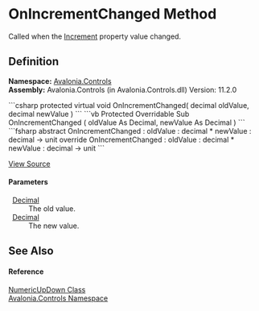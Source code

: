 # OnIncrementChanged Method


Called when the <a href="P_Avalonia_Controls_NumericUpDown_Increment">Increment</a> property value changed.



## Definition
**Namespace:** <a href="N_Avalonia_Controls">Avalonia.Controls</a>  
**Assembly:** Avalonia.Controls (in Avalonia.Controls.dll) Version: 11.2.0

<Tabs groupId="api-code-preview">
<TabItem value="csharp" label="C#">
```csharp
protected virtual void OnIncrementChanged(
	decimal oldValue,
	decimal newValue
)
```
</TabItem>
<TabItem value="vb" label="VB">
```vb
Protected Overridable Sub OnIncrementChanged ( 
	oldValue As Decimal,
	newValue As Decimal
)
```
</TabItem>
<TabItem value="fsharp" label="F#">
```fsharp
abstract OnIncrementChanged : 
        oldValue : decimal * 
        newValue : decimal -> unit 
override OnIncrementChanged : 
        oldValue : decimal * 
        newValue : decimal -> unit 
```
</TabItem>
</Tabs>



<a href="https://github.com/AvaloniaUI/Avalonia/tree/master/src/Avalonia.Controls/NumericUpDown/NumericUpDown.cs#L493" title="View the source code">View Source</a>



#### Parameters
<dl><dt>  <a href="https://learn.microsoft.com/dotnet/api/system.decimal" target="_blank" rel="noopener noreferrer">Decimal</a></dt><dd>The old value.</dd><dt>  <a href="https://learn.microsoft.com/dotnet/api/system.decimal" target="_blank" rel="noopener noreferrer">Decimal</a></dt><dd>The new value.</dd></dl>

## See Also


#### Reference
<a href="T_Avalonia_Controls_NumericUpDown">NumericUpDown Class</a>  
<a href="N_Avalonia_Controls">Avalonia.Controls Namespace</a>  

